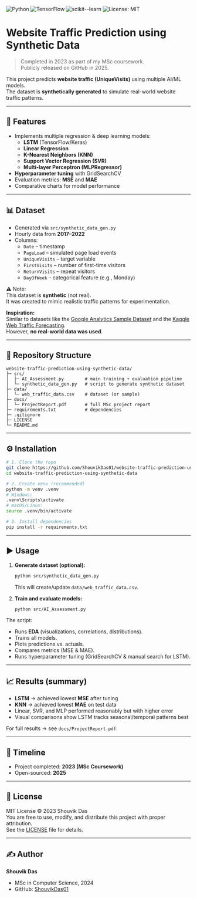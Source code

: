 ![Python](https://img.shields.io/badge/Python-3.8%2B-blue) 
![TensorFlow](https://img.shields.io/badge/TensorFlow-2.x-orange) 
![scikit--learn](https://img.shields.io/badge/scikit--learn-ML-yellow) 
![License: MIT](https://img.shields.io/badge/License-MIT-green.svg)

# Website Traffic Prediction using Synthetic Data

> Completed in 2023 as part of my MSc coursework.  
> Publicly released on GitHub in 2025.

This project predicts **website traffic (UniqueVisits)** using multiple AI/ML models.  
The dataset is **synthetically generated** to simulate real-world website traffic patterns.

---

## 🚀 Features
- Implements multiple regression & deep learning models:
  - **LSTM** (TensorFlow/Keras)
  - **Linear Regression**
  - **K-Nearest Neighbors (KNN)**
  - **Support Vector Regression (SVR)**
  - **Multi-layer Perceptron (MLPRegressor)**
- **Hyperparameter tuning** with GridSearchCV
- Evaluation metrics: **MSE** and **MAE**
- Comparative charts for model performance

---

## 📊 Dataset
- Generated via `src/synthetic_data_gen.py`  
- Hourly data from **2017–2022**
- Columns:
  - `Date` – timestamp
  - `PageLoad` – simulated page load events
  - `UniqueVisits` – target variable
  - `FirstVisits` – number of first-time visitors
  - `ReturnVisits` – repeat visitors
  - `DayOfWeek` – categorical feature (e.g., Monday)

⚠️ Note:  
This dataset is **synthetic** (not real).  
It was created to mimic realistic traffic patterns for experimentation.  

**Inspiration:**  
Similar to datasets like the [Google Analytics Sample Dataset](https://support.google.com/analytics/answer/6367342?hl=en) and the [Kaggle Web Traffic Forecasting](https://www.kaggle.com/competitions/web-traffic-time-series-forecasting).  
However, **no real-world data was used**.

---

## 📂 Repository Structure
```
website-traffic-prediction-using-synthetic-data/
├─ src/
│  ├─ AI_Assessment.py        # main training + evaluation pipeline
│  └─ synthetic_data_gen.py   # script to generate synthetic dataset
├─ data/
│  └─ web_traffic_data.csv    # dataset (or sample)
├─ docs/
│  └─ ProjectReport.pdf       # full MSc project report
├─ requirements.txt           # dependencies
├─ .gitignore
├─ LICENSE
└─ README.md
```

---

## ⚙️ Installation
```bash
# 1. Clone the repo
git clone https://github.com/ShouvikDas01/website-traffic-prediction-using-synthetic-data.git
cd website-traffic-prediction-using-synthetic-data

# 2. Create venv (recommended)
python -m venv .venv
# Windows:
.venv\Scripts\activate
# macOS/Linux:
source .venv/bin/activate

# 3. Install dependencies
pip install -r requirements.txt
```

---

## ▶️ Usage
1. **Generate dataset (optional):**
   ```bash
   python src/synthetic_data_gen.py
   ```
   This will create/update `data/web_traffic_data.csv`.

2. **Train and evaluate models:**
   ```bash
   python src/AI_Assessment.py
   ```

The script:
- Runs **EDA** (visualizations, correlations, distributions).  
- Trains all models.  
- Plots predictions vs. actuals.  
- Compares metrics (MSE & MAE).  
- Runs hyperparameter tuning (GridSearchCV & manual search for LSTM).  

---

## 📈 Results (summary)
- **LSTM** → achieved lowest **MSE** after tuning  
- **KNN** → achieved lowest **MAE** on test data  
- Linear, SVR, and MLP performed reasonably but with higher error  
- Visual comparisons show LSTM tracks seasonal/temporal patterns best  

For full results → see `docs/ProjectReport.pdf`.

---

## 📜 Timeline
- Project completed: **2023 (MSc Coursework)**  
- Open-sourced: **2025**

---

## 📄 License
MIT License © 2023 Shouvik Das  
You are free to use, modify, and distribute this project with proper attribution.  
See the [LICENSE](LICENSE) file for details.

---

## ✍️ Author
**Shouvik Das**  
- MSc in Computer Science, 2024  
- GitHub: [ShouvikDas01](https://github.com/ShouvikDas01)
